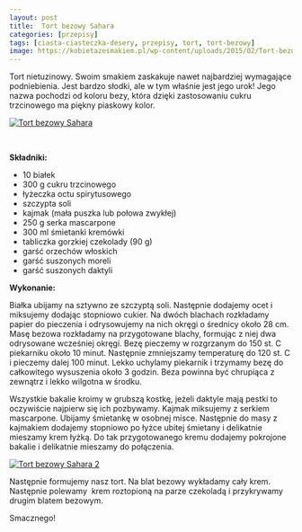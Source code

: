 ```yaml
---
layout: post
title:  Tort bezowy Sahara
categories: [przepisy]
tags: [ciasta-ciasteczka-desery, przepisy, tort, tort-bezowy]
image: https://kobietazesmakiem.pl/wp-content/uploads/2015/02/Tort-bezowy-Sahara.jpg
---
```

Tort nietuzinowy. Swoim smakiem zaskakuje nawet najbardziej wymagające podniebienia. Jest bardzo słodki, ale w tym właśnie jest jego urok! Jego nazwa pochodzi od koloru bezy, która dzięki zastosowaniu cukru trzcinowego ma piękny piaskowy kolor.

[![Tort bezowy Sahara](http://kobieta-ze-smakiem.pl/wp-content/uploads/2015/02/Tort-bezowy-Sahara-300x222.jpg)](http://kobieta-ze-smakiem.pl/wp-content/uploads/2015/02/Tort-bezowy-Sahara.jpg)

 


**Składniki:**
* 10 białek
* 300 g cukru trzcinowego
* łyżeczka octu spirytusowego
* szczypta soli
* kajmak (mała puszka lub połowa zwykłej)
* 250 g serka mascarpone
* 300 ml śmietanki kremówki
* tabliczka gorzkiej czekolady (90 g)
* garść orzechów włoskich
* garść suszonych moreli
* garść suszonych daktyli


**Wykonanie:**

Białka ubijamy na sztywno ze szczyptą soli. Następnie dodajemy ocet i miksujemy dodając stopniowo cukier. Na dwóch blachach rozkładamy papier do pieczenia i odrysowujemy na nich okręgi o średnicy około 28 cm. Masę bezowa rozkładamy na przygotowane blachy, formując z niej dwa odrysowane wcześniej okręgi. Bezę pieczemy w rozgrzanym do 150 st. C piekarniku około 10 minut. Następnie zmniejszamy temperaturę do 120 st. C i pieczemy dalej 100 minut. Lekko uchylamy piekarnik i trzymamy bezę do całkowitego wysuszenia około 3 godzin. Beza powinna być chrupiąca z zewnątrz i lekko wilgotna w środku.

Wszystkie bakalie kroimy w grubszą kostkę, jeżeli daktyle mają pestki to oczywiście najpierw się ich pozbywamy. Kajmak miksujemy z serkiem mascarpone. Ubijamy śmietankę w osobnej misce. Następnie do masy z kajmakiem dodajemy stopniowo po łyżce ubitej śmietany i delikatnie mieszamy krem łyżką. Do tak przygotowanego kremu dodajemy pokrojone bakalie i delikatnie mieszamy do połączenia.

[![Tort bezowy Sahara 2](http://kobieta-ze-smakiem.pl/wp-content/uploads/2015/02/Tort-bezowy-Sahara-2-300x222.jpg)](http://kobieta-ze-smakiem.pl/wp-content/uploads/2015/02/Tort-bezowy-Sahara-2.jpg)

Następnie formujemy nasz tort. Na blat bezowy wykładamy cały krem. Następnie polewamy  krem roztopioną na parze czekoladą i przykrywamy drugim blatem bezowym.

Smacznego!
    